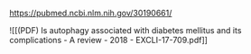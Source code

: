 
https://pubmed.ncbi.nlm.nih.gov/30190661/

![[(PDF) Is autophagy associated with diabetes mellitus and its complications - A review - 2018 - EXCLI-17-709.pdf]]
